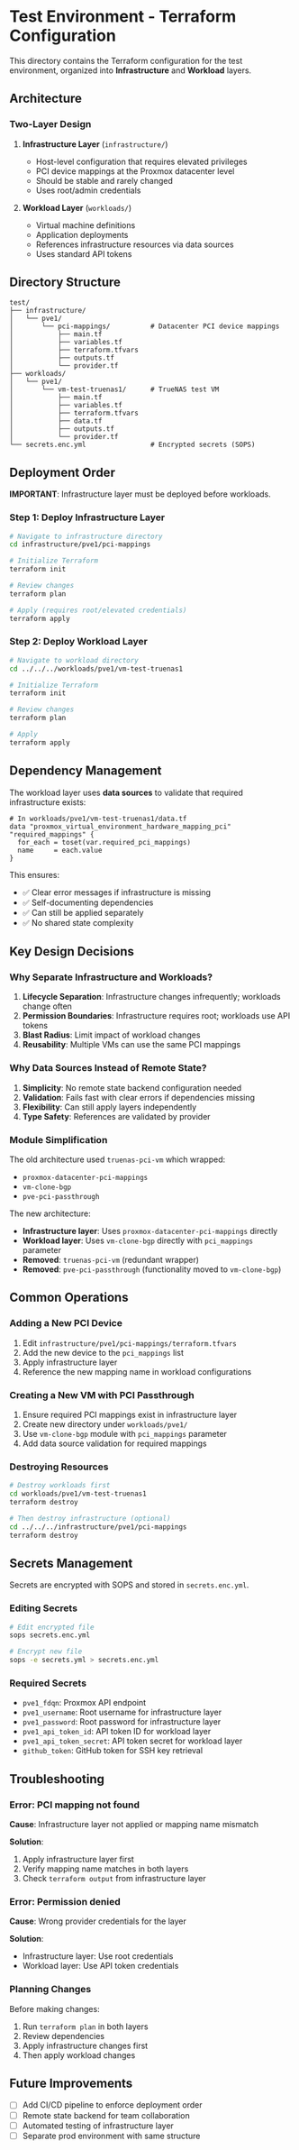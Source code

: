 # Test Environment - Terraform Configuration

This directory contains the Terraform configuration for the test environment, organized into **Infrastructure** and **Workload** layers.

## Architecture

### Two-Layer Design

1. **Infrastructure Layer** (`infrastructure/`)
   - Host-level configuration that requires elevated privileges
   - PCI device mappings at the Proxmox datacenter level
   - Should be stable and rarely changed
   - Uses root/admin credentials

2. **Workload Layer** (`workloads/`)
   - Virtual machine definitions
   - Application deployments
   - References infrastructure resources via data sources
   - Uses standard API tokens

## Directory Structure

```
test/
├── infrastructure/
│   └── pve1/
│       └── pci-mappings/          # Datacenter PCI device mappings
│           ├── main.tf
│           ├── variables.tf
│           ├── terraform.tfvars
│           ├── outputs.tf
│           └── provider.tf
├── workloads/
│   └── pve1/
│       └── vm-test-truenas1/      # TrueNAS test VM
│           ├── main.tf
│           ├── variables.tf
│           ├── terraform.tfvars
│           ├── data.tf
│           ├── outputs.tf
│           └── provider.tf
└── secrets.enc.yml                # Encrypted secrets (SOPS)
```

## Deployment Order

**IMPORTANT**: Infrastructure layer must be deployed before workloads.

### Step 1: Deploy Infrastructure Layer

```bash
# Navigate to infrastructure directory
cd infrastructure/pve1/pci-mappings

# Initialize Terraform
terraform init

# Review changes
terraform plan

# Apply (requires root/elevated credentials)
terraform apply
```

### Step 2: Deploy Workload Layer

```bash
# Navigate to workload directory
cd ../../../workloads/pve1/vm-test-truenas1

# Initialize Terraform
terraform init

# Review changes
terraform plan

# Apply
terraform apply
```

## Dependency Management

The workload layer uses **data sources** to validate that required infrastructure exists:

```hcl
# In workloads/pve1/vm-test-truenas1/data.tf
data "proxmox_virtual_environment_hardware_mapping_pci" "required_mappings" {
  for_each = toset(var.required_pci_mappings)
  name     = each.value
}
```

This ensures:
- ✅ Clear error messages if infrastructure is missing
- ✅ Self-documenting dependencies
- ✅ Can still be applied separately
- ✅ No shared state complexity

## Key Design Decisions

### Why Separate Infrastructure and Workloads?

1. **Lifecycle Separation**: Infrastructure changes infrequently; workloads change often
2. **Permission Boundaries**: Infrastructure requires root; workloads use API tokens
3. **Blast Radius**: Limit impact of workload changes
4. **Reusability**: Multiple VMs can use the same PCI mappings

### Why Data Sources Instead of Remote State?

1. **Simplicity**: No remote state backend configuration needed
2. **Validation**: Fails fast with clear errors if dependencies missing
3. **Flexibility**: Can still apply layers independently
4. **Type Safety**: References are validated by provider

### Module Simplification

The old architecture used `truenas-pci-vm` which wrapped:
- `proxmox-datacenter-pci-mappings`
- `vm-clone-bgp`
- `pve-pci-passthrough`

The new architecture:
- **Infrastructure layer**: Uses `proxmox-datacenter-pci-mappings` directly
- **Workload layer**: Uses `vm-clone-bgp` directly with `pci_mappings` parameter
- **Removed**: `truenas-pci-vm` (redundant wrapper)
- **Removed**: `pve-pci-passthrough` (functionality moved to `vm-clone-bgp`)

## Common Operations

### Adding a New PCI Device

1. Edit `infrastructure/pve1/pci-mappings/terraform.tfvars`
2. Add the new device to the `pci_mappings` list
3. Apply infrastructure layer
4. Reference the new mapping name in workload configurations

### Creating a New VM with PCI Passthrough

1. Ensure required PCI mappings exist in infrastructure layer
2. Create new directory under `workloads/pve1/`
3. Use `vm-clone-bgp` module with `pci_mappings` parameter
4. Add data source validation for required mappings

### Destroying Resources

```bash
# Destroy workloads first
cd workloads/pve1/vm-test-truenas1
terraform destroy

# Then destroy infrastructure (optional)
cd ../../../infrastructure/pve1/pci-mappings
terraform destroy
```

## Secrets Management

Secrets are encrypted with SOPS and stored in `secrets.enc.yml`.

### Editing Secrets

```bash
# Edit encrypted file
sops secrets.enc.yml

# Encrypt new file
sops -e secrets.yml > secrets.enc.yml
```

### Required Secrets

- `pve1_fdqn`: Proxmox API endpoint
- `pve1_username`: Root username for infrastructure layer
- `pve1_password`: Root password for infrastructure layer
- `pve1_api_token_id`: API token ID for workload layer
- `pve1_api_token_secret`: API token secret for workload layer
- `github_token`: GitHub token for SSH key retrieval

## Troubleshooting

### Error: PCI mapping not found

**Cause**: Infrastructure layer not applied or mapping name mismatch

**Solution**:
1. Apply infrastructure layer first
2. Verify mapping name matches in both layers
3. Check `terraform output` from infrastructure layer

### Error: Permission denied

**Cause**: Wrong provider credentials for the layer

**Solution**:
- Infrastructure layer: Use root credentials
- Workload layer: Use API token credentials

### Planning Changes

Before making changes:
1. Run `terraform plan` in both layers
2. Review dependencies
3. Apply infrastructure changes first
4. Then apply workload changes

## Future Improvements

- [ ] Add CI/CD pipeline to enforce deployment order
- [ ] Remote state backend for team collaboration
- [ ] Automated testing of infrastructure layer
- [ ] Separate prod environment with same structure
